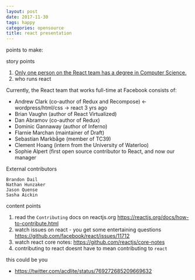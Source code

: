 ```yaml
---
layout: post
date: 2017-11-30
tags: happy
categories: opensource
title: react presentation
---
```


points to make:

story points

1. [Only one person on the React team has a degree in Computer Science.](https://wpcouple.com/interview-react-team-facebook-wordpress-gutenberg/)
2. who runs react

Currently, the React team that works full-time at Facebook consists of:

-    Andrew Clark (co-author of Redux and Recompose) <- wordpress/html/css -> react 3 yrs ago
-    Brian Vaughn (author of React Virtualized)
-    Dan Abramov (co-author of Redux)
-    Dominic Gannaway (author of Inferno)
-    Flarnie Marchan (maintainer of Draft)
-    Sebastian Markbåge (member of TC39)
-    Clement Hoang (intern from the University of Waterloo)
-    Sophie Alpert (first open source contributor to React, and now our manager

External contributors
    
    Brandon Dail
    Nathan Hunzaker
    Jason Quense
    Sasha Aickin


content points

1. read the `Contributing` docs on reactjs.org <https://reactjs.org/docs/how-to-contribute.html>
1. watch issues on react - you get some entertaining questions <https://github.com/facebook/react/issues/11712>
1. watch react core notes: <https://github.com/reactjs/core-notes>
1. contributing to react doesnt have to mean contributing to `react`

this could be you

- <https://twitter.com/acdlite/status/769272685209669632>
